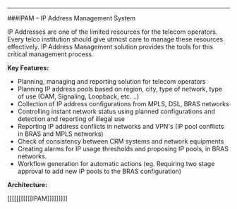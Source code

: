 - - -
###IPAM – IP Address Management System

IP Addresses are one of the limited resources for the telecom operators. Every telco institution should give utmost care to manage these resources effectively. IP Address Management solution provides the tools for this critical management process.

**Key Features:**

- Planning, managing and reporting solution for telecom operators
- Planning IP address pools based on region, city, type of network, type of use (OAM, Signaling, Loopback, etc. ..) 
- Collection of IP address configurations from MPLS, DSL, BRAS networks
- Controlling instant network status using planned configurations and detection and reporting of illegal use 
- Reporting IP address conflicts in networks and VPN's (IP pool conflicts in BRAS and  MPLS networks)
- Check of consistency between CRM systems and network equipments
- Creating alarms for IP usage thresholds and proposing IP pools, in BRAS networks.
- Workflow generation for automatic actions (eg. Requiring two stage approval to add new IP pools to the BRAS configuration)

**Architecture:**


[[[[[[[[[[[IPAM]]]]]]]]]
